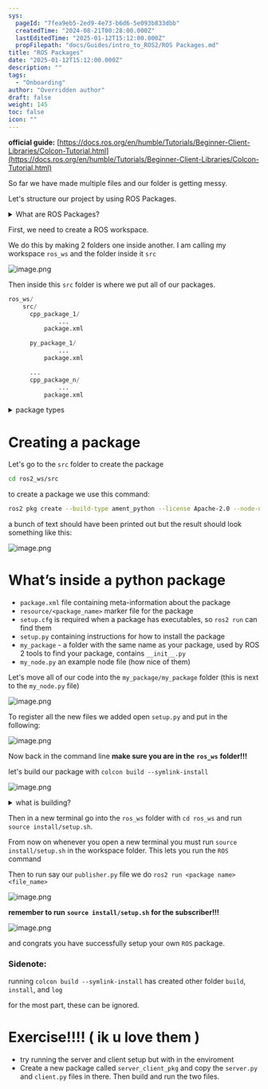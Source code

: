 ```yaml
---
sys:
  pageId: "7fea9eb5-2ed9-4e73-b6d6-5e093b833dbb"
  createdTime: "2024-08-21T00:28:00.000Z"
  lastEditedTime: "2025-01-12T15:12:00.000Z"
  propFilepath: "docs/Guides/intro_to_ROS2/ROS Packages.md"
title: "ROS Packages"
date: "2025-01-12T15:12:00.000Z"
description: ""
tags:
  - "Onboarding"
author: "Overridden author"
draft: false
weight: 145
toc: false
icon: ""
---
```


**official guide:** [https://docs.ros.org/en/humble/Tutorials/Beginner-Client-Libraries/Colcon-Tutorial.html](https://docs.ros.org/en/humble/Tutorials/Beginner-Client-Libraries/Colcon-Tutorial.html)

So far we have made multiple files and our folder is getting messy.

Let's structure our project by using ROS Packages.

<details>

<summary>What are ROS Packages?</summary>

ROS Packages are, as the name implies, packages of code that are highly sharable between ROS developers.

They consist of a folder, `package.xml` file, and source code

```python
      cpp_package_1/
		      ... imagine much code files here ..
          package.xml
```

</details>

First, we need to create a ROS workspace.

We do this by making 2 folders one inside another. I am calling my workspace `ros_ws` and the folder inside it `src`

![image.png](https://prod-files-secure.s3.us-west-2.amazonaws.com/d518164a-d88e-44d1-a4ee-3adb3bd8bce0/70706947-fd18-4537-a67b-e12946812d31/image.png?X-Amz-Algorithm=AWS4-HMAC-SHA256&X-Amz-Content-Sha256=UNSIGNED-PAYLOAD&X-Amz-Credential=ASIAZI2LB466SNUTSRNE%2F20250625%2Fus-west-2%2Fs3%2Faws4_request&X-Amz-Date=20250625T140950Z&X-Amz-Expires=3600&X-Amz-Security-Token=IQoJb3JpZ2luX2VjEE4aCXVzLXdlc3QtMiJHMEUCIQCfBUhe71unRa3WwVhNEuJ%2BmWUwqYV2uwq0XErGwT8h5QIgeNgJaxEEigxemqlgB5KcMtVH7xSeyOGbuormeHZWZJ4q%2FwMIRhAAGgw2Mzc0MjMxODM4MDUiDEFLQhMZHhXhNeCM8yrcA8dbb4Ey2lMkMF%2B1fF8%2BL%2B%2BvqHiavWlhf6M0Cv6qs9%2F3bmex2Hn6QgH%2BWRaElh4uyvwzKdTAHaDwFlZ3X%2FKmCkR9chGDwHVTXxcw6aPuaKF1q7UHJuWF28%2FMbqWU1RWscPUpIeRvZwlAn6gNed04wLVZ5so7b3x80aNHdEQy8gFTumYebGUI9o3DvgNDznhb%2BbKi9cGpzh4bJmXkdceqOBkMTFg%2BuWySAdIzhuLU4%2FvTVlgrtHQv2C4n9QSdEO0TViboNa%2Bu2eVGuHXehNwT6STSGXoL4hc%2BFZ9ftyrGK4BzO6n5F8n%2BSN2zUogdfda53ftbxrpg5Q7%2FXYQKRaCsClXNypxOFr4YY3HrUkzLhgdeBCKrj59nwPg3Nl6a7cznrwUx5XrLqRygk78gxQs04LPqeEZfKHeYfVYHX%2BAmUGZUnpTLYKa90Lb3ISe%2F%2B%2B4s47T1wb3RnBfGorOzwi2bO9UsGlV3oRk4M2I2tIiBdbtAkmogUdyOyrC5S3fPYpD%2Bs7TvZa3qjgos1OxU8wdiZotYTJ9%2BgzdLgligfXAuYTfjhkZaKpUogmNDRErfef8%2Boq8YeKeIx9EhF%2Bt3QVLPHOXE4qQLKGccU93eQWU8NsMzRu53uVjJzZoJQgTuMK%2Fv78IGOqUB9hFEMuYuQBPpRTXn%2Fzmldgal4WnqMFI60jw9th%2FV21%2B8H%2BO8%2BYWOOlpGWOHxiDn2r5bViaftRa8%2BmabOOCU7aEpiV%2Bdhb8%2BGa0RFBlgZWGJ66gnZqGeUu4X%2Fmo8X1LRcP8O5PBlKsm0vBAkCuAGPTKs5RAUkc1%2FzBPrZtVbB90o9%2B1DEY%2BAyF88Jd3PLtl8nu1iacmpi%2FO0y2TfjgXgvDioEd8Co&X-Amz-Signature=bb9df9aeb6ee64df5beb71a5ef6cf73e75b8468f8980eb933a9e3672a3dcb884&X-Amz-SignedHeaders=host&x-amz-checksum-mode=ENABLED&x-id=GetObject)

Then inside this `src` folder is where we put all of our packages.

```python
ros_ws/
    src/
      cpp_package_1/
		      ...
          package.xml

      py_package_1/
		      ...
          package.xml

      ...
      cpp_package_n/
		      ...
          package.xml

```

<details>

<summary>package types</summary>

packages can be either `C++` or python.

the intern file structure is different for each but for this guide we will stick to creating python packages

</details>

# Creating a package

Let's go to the `src` folder to create the package

```bash
cd ros2_ws/src
```

to create a package we use this command:

```bash
ros2 pkg create --build-type ament_python --license Apache-2.0 --node-name my_node my_package
```

a bunch of text should have been printed out but the result should look something like this:

![image.png](https://prod-files-secure.s3.us-west-2.amazonaws.com/d518164a-d88e-44d1-a4ee-3adb3bd8bce0/e6cf1e3f-8512-4a3e-b131-079f800bf3e8/image.png?X-Amz-Algorithm=AWS4-HMAC-SHA256&X-Amz-Content-Sha256=UNSIGNED-PAYLOAD&X-Amz-Credential=ASIAZI2LB466SNUTSRNE%2F20250625%2Fus-west-2%2Fs3%2Faws4_request&X-Amz-Date=20250625T140950Z&X-Amz-Expires=3600&X-Amz-Security-Token=IQoJb3JpZ2luX2VjEE4aCXVzLXdlc3QtMiJHMEUCIQCfBUhe71unRa3WwVhNEuJ%2BmWUwqYV2uwq0XErGwT8h5QIgeNgJaxEEigxemqlgB5KcMtVH7xSeyOGbuormeHZWZJ4q%2FwMIRhAAGgw2Mzc0MjMxODM4MDUiDEFLQhMZHhXhNeCM8yrcA8dbb4Ey2lMkMF%2B1fF8%2BL%2B%2BvqHiavWlhf6M0Cv6qs9%2F3bmex2Hn6QgH%2BWRaElh4uyvwzKdTAHaDwFlZ3X%2FKmCkR9chGDwHVTXxcw6aPuaKF1q7UHJuWF28%2FMbqWU1RWscPUpIeRvZwlAn6gNed04wLVZ5so7b3x80aNHdEQy8gFTumYebGUI9o3DvgNDznhb%2BbKi9cGpzh4bJmXkdceqOBkMTFg%2BuWySAdIzhuLU4%2FvTVlgrtHQv2C4n9QSdEO0TViboNa%2Bu2eVGuHXehNwT6STSGXoL4hc%2BFZ9ftyrGK4BzO6n5F8n%2BSN2zUogdfda53ftbxrpg5Q7%2FXYQKRaCsClXNypxOFr4YY3HrUkzLhgdeBCKrj59nwPg3Nl6a7cznrwUx5XrLqRygk78gxQs04LPqeEZfKHeYfVYHX%2BAmUGZUnpTLYKa90Lb3ISe%2F%2B%2B4s47T1wb3RnBfGorOzwi2bO9UsGlV3oRk4M2I2tIiBdbtAkmogUdyOyrC5S3fPYpD%2Bs7TvZa3qjgos1OxU8wdiZotYTJ9%2BgzdLgligfXAuYTfjhkZaKpUogmNDRErfef8%2Boq8YeKeIx9EhF%2Bt3QVLPHOXE4qQLKGccU93eQWU8NsMzRu53uVjJzZoJQgTuMK%2Fv78IGOqUB9hFEMuYuQBPpRTXn%2Fzmldgal4WnqMFI60jw9th%2FV21%2B8H%2BO8%2BYWOOlpGWOHxiDn2r5bViaftRa8%2BmabOOCU7aEpiV%2Bdhb8%2BGa0RFBlgZWGJ66gnZqGeUu4X%2Fmo8X1LRcP8O5PBlKsm0vBAkCuAGPTKs5RAUkc1%2FzBPrZtVbB90o9%2B1DEY%2BAyF88Jd3PLtl8nu1iacmpi%2FO0y2TfjgXgvDioEd8Co&X-Amz-Signature=f89e7a06e2a3a001649d666a5a19bfca8e0e0bfc48795c5adc1a170295dcc4f7&X-Amz-SignedHeaders=host&x-amz-checksum-mode=ENABLED&x-id=GetObject)

# What’s inside a python package

- `package.xml` file containing meta-information about the package
- `resource/<package_name>` marker file for the package
- `setup.cfg` is required when a package has executables, so `ros2 run` can find them
- `setup.py` containing instructions for how to install the package
- `my_package` - a folder with the same name as your package, used by ROS 2 tools to find your package, contains `__init__.py`
- `my_node.py` an example node file (how nice of them)

Let's move all of our code into the `my_package/my_package` folder (this is next to the `my_node.py` file)

![image.png](https://prod-files-secure.s3.us-west-2.amazonaws.com/d518164a-d88e-44d1-a4ee-3adb3bd8bce0/9ce58f11-0da9-4d3e-b86d-506a9685d378/image.png?X-Amz-Algorithm=AWS4-HMAC-SHA256&X-Amz-Content-Sha256=UNSIGNED-PAYLOAD&X-Amz-Credential=ASIAZI2LB466SNUTSRNE%2F20250625%2Fus-west-2%2Fs3%2Faws4_request&X-Amz-Date=20250625T140950Z&X-Amz-Expires=3600&X-Amz-Security-Token=IQoJb3JpZ2luX2VjEE4aCXVzLXdlc3QtMiJHMEUCIQCfBUhe71unRa3WwVhNEuJ%2BmWUwqYV2uwq0XErGwT8h5QIgeNgJaxEEigxemqlgB5KcMtVH7xSeyOGbuormeHZWZJ4q%2FwMIRhAAGgw2Mzc0MjMxODM4MDUiDEFLQhMZHhXhNeCM8yrcA8dbb4Ey2lMkMF%2B1fF8%2BL%2B%2BvqHiavWlhf6M0Cv6qs9%2F3bmex2Hn6QgH%2BWRaElh4uyvwzKdTAHaDwFlZ3X%2FKmCkR9chGDwHVTXxcw6aPuaKF1q7UHJuWF28%2FMbqWU1RWscPUpIeRvZwlAn6gNed04wLVZ5so7b3x80aNHdEQy8gFTumYebGUI9o3DvgNDznhb%2BbKi9cGpzh4bJmXkdceqOBkMTFg%2BuWySAdIzhuLU4%2FvTVlgrtHQv2C4n9QSdEO0TViboNa%2Bu2eVGuHXehNwT6STSGXoL4hc%2BFZ9ftyrGK4BzO6n5F8n%2BSN2zUogdfda53ftbxrpg5Q7%2FXYQKRaCsClXNypxOFr4YY3HrUkzLhgdeBCKrj59nwPg3Nl6a7cznrwUx5XrLqRygk78gxQs04LPqeEZfKHeYfVYHX%2BAmUGZUnpTLYKa90Lb3ISe%2F%2B%2B4s47T1wb3RnBfGorOzwi2bO9UsGlV3oRk4M2I2tIiBdbtAkmogUdyOyrC5S3fPYpD%2Bs7TvZa3qjgos1OxU8wdiZotYTJ9%2BgzdLgligfXAuYTfjhkZaKpUogmNDRErfef8%2Boq8YeKeIx9EhF%2Bt3QVLPHOXE4qQLKGccU93eQWU8NsMzRu53uVjJzZoJQgTuMK%2Fv78IGOqUB9hFEMuYuQBPpRTXn%2Fzmldgal4WnqMFI60jw9th%2FV21%2B8H%2BO8%2BYWOOlpGWOHxiDn2r5bViaftRa8%2BmabOOCU7aEpiV%2Bdhb8%2BGa0RFBlgZWGJ66gnZqGeUu4X%2Fmo8X1LRcP8O5PBlKsm0vBAkCuAGPTKs5RAUkc1%2FzBPrZtVbB90o9%2B1DEY%2BAyF88Jd3PLtl8nu1iacmpi%2FO0y2TfjgXgvDioEd8Co&X-Amz-Signature=0cbaa045172a418e2a1031bd3b6f49aeb2375afde37ba754bf2cabc38b164540&X-Amz-SignedHeaders=host&x-amz-checksum-mode=ENABLED&x-id=GetObject)

To register all the new files we added open `setup.py` and put in the following:

![image.png](https://prod-files-secure.s3.us-west-2.amazonaws.com/d518164a-d88e-44d1-a4ee-3adb3bd8bce0/1cd7c262-4cae-4496-9d75-c178537d24a2/image.png?X-Amz-Algorithm=AWS4-HMAC-SHA256&X-Amz-Content-Sha256=UNSIGNED-PAYLOAD&X-Amz-Credential=ASIAZI2LB466SNUTSRNE%2F20250625%2Fus-west-2%2Fs3%2Faws4_request&X-Amz-Date=20250625T140950Z&X-Amz-Expires=3600&X-Amz-Security-Token=IQoJb3JpZ2luX2VjEE4aCXVzLXdlc3QtMiJHMEUCIQCfBUhe71unRa3WwVhNEuJ%2BmWUwqYV2uwq0XErGwT8h5QIgeNgJaxEEigxemqlgB5KcMtVH7xSeyOGbuormeHZWZJ4q%2FwMIRhAAGgw2Mzc0MjMxODM4MDUiDEFLQhMZHhXhNeCM8yrcA8dbb4Ey2lMkMF%2B1fF8%2BL%2B%2BvqHiavWlhf6M0Cv6qs9%2F3bmex2Hn6QgH%2BWRaElh4uyvwzKdTAHaDwFlZ3X%2FKmCkR9chGDwHVTXxcw6aPuaKF1q7UHJuWF28%2FMbqWU1RWscPUpIeRvZwlAn6gNed04wLVZ5so7b3x80aNHdEQy8gFTumYebGUI9o3DvgNDznhb%2BbKi9cGpzh4bJmXkdceqOBkMTFg%2BuWySAdIzhuLU4%2FvTVlgrtHQv2C4n9QSdEO0TViboNa%2Bu2eVGuHXehNwT6STSGXoL4hc%2BFZ9ftyrGK4BzO6n5F8n%2BSN2zUogdfda53ftbxrpg5Q7%2FXYQKRaCsClXNypxOFr4YY3HrUkzLhgdeBCKrj59nwPg3Nl6a7cznrwUx5XrLqRygk78gxQs04LPqeEZfKHeYfVYHX%2BAmUGZUnpTLYKa90Lb3ISe%2F%2B%2B4s47T1wb3RnBfGorOzwi2bO9UsGlV3oRk4M2I2tIiBdbtAkmogUdyOyrC5S3fPYpD%2Bs7TvZa3qjgos1OxU8wdiZotYTJ9%2BgzdLgligfXAuYTfjhkZaKpUogmNDRErfef8%2Boq8YeKeIx9EhF%2Bt3QVLPHOXE4qQLKGccU93eQWU8NsMzRu53uVjJzZoJQgTuMK%2Fv78IGOqUB9hFEMuYuQBPpRTXn%2Fzmldgal4WnqMFI60jw9th%2FV21%2B8H%2BO8%2BYWOOlpGWOHxiDn2r5bViaftRa8%2BmabOOCU7aEpiV%2Bdhb8%2BGa0RFBlgZWGJ66gnZqGeUu4X%2Fmo8X1LRcP8O5PBlKsm0vBAkCuAGPTKs5RAUkc1%2FzBPrZtVbB90o9%2B1DEY%2BAyF88Jd3PLtl8nu1iacmpi%2FO0y2TfjgXgvDioEd8Co&X-Amz-Signature=4fd5082e8ae7246849d9a835df5a9c47ff41bbffd02a8ce1b078831fd49d54d3&X-Amz-SignedHeaders=host&x-amz-checksum-mode=ENABLED&x-id=GetObject)

Now back in the command line **make sure you are in the** **`ros_ws`** **folder!!!**

let's build our package with `colcon build --symlink-install`

![image.png](https://prod-files-secure.s3.us-west-2.amazonaws.com/d518164a-d88e-44d1-a4ee-3adb3bd8bce0/2f2a0d27-b173-48fd-b189-5f5c0ce65619/image.png?X-Amz-Algorithm=AWS4-HMAC-SHA256&X-Amz-Content-Sha256=UNSIGNED-PAYLOAD&X-Amz-Credential=ASIAZI2LB466SNUTSRNE%2F20250625%2Fus-west-2%2Fs3%2Faws4_request&X-Amz-Date=20250625T140950Z&X-Amz-Expires=3600&X-Amz-Security-Token=IQoJb3JpZ2luX2VjEE4aCXVzLXdlc3QtMiJHMEUCIQCfBUhe71unRa3WwVhNEuJ%2BmWUwqYV2uwq0XErGwT8h5QIgeNgJaxEEigxemqlgB5KcMtVH7xSeyOGbuormeHZWZJ4q%2FwMIRhAAGgw2Mzc0MjMxODM4MDUiDEFLQhMZHhXhNeCM8yrcA8dbb4Ey2lMkMF%2B1fF8%2BL%2B%2BvqHiavWlhf6M0Cv6qs9%2F3bmex2Hn6QgH%2BWRaElh4uyvwzKdTAHaDwFlZ3X%2FKmCkR9chGDwHVTXxcw6aPuaKF1q7UHJuWF28%2FMbqWU1RWscPUpIeRvZwlAn6gNed04wLVZ5so7b3x80aNHdEQy8gFTumYebGUI9o3DvgNDznhb%2BbKi9cGpzh4bJmXkdceqOBkMTFg%2BuWySAdIzhuLU4%2FvTVlgrtHQv2C4n9QSdEO0TViboNa%2Bu2eVGuHXehNwT6STSGXoL4hc%2BFZ9ftyrGK4BzO6n5F8n%2BSN2zUogdfda53ftbxrpg5Q7%2FXYQKRaCsClXNypxOFr4YY3HrUkzLhgdeBCKrj59nwPg3Nl6a7cznrwUx5XrLqRygk78gxQs04LPqeEZfKHeYfVYHX%2BAmUGZUnpTLYKa90Lb3ISe%2F%2B%2B4s47T1wb3RnBfGorOzwi2bO9UsGlV3oRk4M2I2tIiBdbtAkmogUdyOyrC5S3fPYpD%2Bs7TvZa3qjgos1OxU8wdiZotYTJ9%2BgzdLgligfXAuYTfjhkZaKpUogmNDRErfef8%2Boq8YeKeIx9EhF%2Bt3QVLPHOXE4qQLKGccU93eQWU8NsMzRu53uVjJzZoJQgTuMK%2Fv78IGOqUB9hFEMuYuQBPpRTXn%2Fzmldgal4WnqMFI60jw9th%2FV21%2B8H%2BO8%2BYWOOlpGWOHxiDn2r5bViaftRa8%2BmabOOCU7aEpiV%2Bdhb8%2BGa0RFBlgZWGJ66gnZqGeUu4X%2Fmo8X1LRcP8O5PBlKsm0vBAkCuAGPTKs5RAUkc1%2FzBPrZtVbB90o9%2B1DEY%2BAyF88Jd3PLtl8nu1iacmpi%2FO0y2TfjgXgvDioEd8Co&X-Amz-Signature=72e1c1d17d4c6e01b54895925ab8b02ffc7d9c1afd65c0d2007de51ba0135c9e&X-Amz-SignedHeaders=host&x-amz-checksum-mode=ENABLED&x-id=GetObject)

<details>

<summary>what is building?</summary>

if you are a CS major at Rose-Hulman you will learn the answer to this in CSSE132

but TLDR; is it combines all the code files into one program that can be run easily 

</details>

Then in a new terminal go into the `ros_ws` folder with `cd ros_ws` and run `source install/setup.sh`. 

From now on whenever you open a new terminal you must run `source install/setup.sh` in the workspace folder. This lets you run the `ROS` command

Then to run say our `publisher.py` file we do `ros2 run <package name> <file_name>`

![image.png](https://prod-files-secure.s3.us-west-2.amazonaws.com/d518164a-d88e-44d1-a4ee-3adb3bd8bce0/4f4b1219-3a44-4632-aa0a-ce3471699f59/image.png?X-Amz-Algorithm=AWS4-HMAC-SHA256&X-Amz-Content-Sha256=UNSIGNED-PAYLOAD&X-Amz-Credential=ASIAZI2LB466SNUTSRNE%2F20250625%2Fus-west-2%2Fs3%2Faws4_request&X-Amz-Date=20250625T140950Z&X-Amz-Expires=3600&X-Amz-Security-Token=IQoJb3JpZ2luX2VjEE4aCXVzLXdlc3QtMiJHMEUCIQCfBUhe71unRa3WwVhNEuJ%2BmWUwqYV2uwq0XErGwT8h5QIgeNgJaxEEigxemqlgB5KcMtVH7xSeyOGbuormeHZWZJ4q%2FwMIRhAAGgw2Mzc0MjMxODM4MDUiDEFLQhMZHhXhNeCM8yrcA8dbb4Ey2lMkMF%2B1fF8%2BL%2B%2BvqHiavWlhf6M0Cv6qs9%2F3bmex2Hn6QgH%2BWRaElh4uyvwzKdTAHaDwFlZ3X%2FKmCkR9chGDwHVTXxcw6aPuaKF1q7UHJuWF28%2FMbqWU1RWscPUpIeRvZwlAn6gNed04wLVZ5so7b3x80aNHdEQy8gFTumYebGUI9o3DvgNDznhb%2BbKi9cGpzh4bJmXkdceqOBkMTFg%2BuWySAdIzhuLU4%2FvTVlgrtHQv2C4n9QSdEO0TViboNa%2Bu2eVGuHXehNwT6STSGXoL4hc%2BFZ9ftyrGK4BzO6n5F8n%2BSN2zUogdfda53ftbxrpg5Q7%2FXYQKRaCsClXNypxOFr4YY3HrUkzLhgdeBCKrj59nwPg3Nl6a7cznrwUx5XrLqRygk78gxQs04LPqeEZfKHeYfVYHX%2BAmUGZUnpTLYKa90Lb3ISe%2F%2B%2B4s47T1wb3RnBfGorOzwi2bO9UsGlV3oRk4M2I2tIiBdbtAkmogUdyOyrC5S3fPYpD%2Bs7TvZa3qjgos1OxU8wdiZotYTJ9%2BgzdLgligfXAuYTfjhkZaKpUogmNDRErfef8%2Boq8YeKeIx9EhF%2Bt3QVLPHOXE4qQLKGccU93eQWU8NsMzRu53uVjJzZoJQgTuMK%2Fv78IGOqUB9hFEMuYuQBPpRTXn%2Fzmldgal4WnqMFI60jw9th%2FV21%2B8H%2BO8%2BYWOOlpGWOHxiDn2r5bViaftRa8%2BmabOOCU7aEpiV%2Bdhb8%2BGa0RFBlgZWGJ66gnZqGeUu4X%2Fmo8X1LRcP8O5PBlKsm0vBAkCuAGPTKs5RAUkc1%2FzBPrZtVbB90o9%2B1DEY%2BAyF88Jd3PLtl8nu1iacmpi%2FO0y2TfjgXgvDioEd8Co&X-Amz-Signature=9de5f22c64821988485e5730ea8800d3a1193abf2b0dee944cb4c3cb6804cbae&X-Amz-SignedHeaders=host&x-amz-checksum-mode=ENABLED&x-id=GetObject)

**remember to run** **`source install/setup.sh`** **for the subscriber!!!**

![image.png](https://prod-files-secure.s3.us-west-2.amazonaws.com/d518164a-d88e-44d1-a4ee-3adb3bd8bce0/02121119-dad4-49ec-8356-c956108b4243/image.png?X-Amz-Algorithm=AWS4-HMAC-SHA256&X-Amz-Content-Sha256=UNSIGNED-PAYLOAD&X-Amz-Credential=ASIAZI2LB466SNUTSRNE%2F20250625%2Fus-west-2%2Fs3%2Faws4_request&X-Amz-Date=20250625T140950Z&X-Amz-Expires=3600&X-Amz-Security-Token=IQoJb3JpZ2luX2VjEE4aCXVzLXdlc3QtMiJHMEUCIQCfBUhe71unRa3WwVhNEuJ%2BmWUwqYV2uwq0XErGwT8h5QIgeNgJaxEEigxemqlgB5KcMtVH7xSeyOGbuormeHZWZJ4q%2FwMIRhAAGgw2Mzc0MjMxODM4MDUiDEFLQhMZHhXhNeCM8yrcA8dbb4Ey2lMkMF%2B1fF8%2BL%2B%2BvqHiavWlhf6M0Cv6qs9%2F3bmex2Hn6QgH%2BWRaElh4uyvwzKdTAHaDwFlZ3X%2FKmCkR9chGDwHVTXxcw6aPuaKF1q7UHJuWF28%2FMbqWU1RWscPUpIeRvZwlAn6gNed04wLVZ5so7b3x80aNHdEQy8gFTumYebGUI9o3DvgNDznhb%2BbKi9cGpzh4bJmXkdceqOBkMTFg%2BuWySAdIzhuLU4%2FvTVlgrtHQv2C4n9QSdEO0TViboNa%2Bu2eVGuHXehNwT6STSGXoL4hc%2BFZ9ftyrGK4BzO6n5F8n%2BSN2zUogdfda53ftbxrpg5Q7%2FXYQKRaCsClXNypxOFr4YY3HrUkzLhgdeBCKrj59nwPg3Nl6a7cznrwUx5XrLqRygk78gxQs04LPqeEZfKHeYfVYHX%2BAmUGZUnpTLYKa90Lb3ISe%2F%2B%2B4s47T1wb3RnBfGorOzwi2bO9UsGlV3oRk4M2I2tIiBdbtAkmogUdyOyrC5S3fPYpD%2Bs7TvZa3qjgos1OxU8wdiZotYTJ9%2BgzdLgligfXAuYTfjhkZaKpUogmNDRErfef8%2Boq8YeKeIx9EhF%2Bt3QVLPHOXE4qQLKGccU93eQWU8NsMzRu53uVjJzZoJQgTuMK%2Fv78IGOqUB9hFEMuYuQBPpRTXn%2Fzmldgal4WnqMFI60jw9th%2FV21%2B8H%2BO8%2BYWOOlpGWOHxiDn2r5bViaftRa8%2BmabOOCU7aEpiV%2Bdhb8%2BGa0RFBlgZWGJ66gnZqGeUu4X%2Fmo8X1LRcP8O5PBlKsm0vBAkCuAGPTKs5RAUkc1%2FzBPrZtVbB90o9%2B1DEY%2BAyF88Jd3PLtl8nu1iacmpi%2FO0y2TfjgXgvDioEd8Co&X-Amz-Signature=cfeb79d24b9194e08ab9f9fd5c76f8fffeb79d606cba00caec9c4e89f1fb4fc3&X-Amz-SignedHeaders=host&x-amz-checksum-mode=ENABLED&x-id=GetObject)

and congrats you have successfully setup your own `ROS` package.

### Sidenote:

running `colcon build --symlink-install` has created other folder `build`, `install`, and `log`

for the most part, these can be ignored.

# Exercise!!!! ( ik u love them )

- try running the server and client setup but with in the enviroment
- Create a new package called `server_client_pkg` and copy the `server.py` and `client.py` files in there. Then build and run the two files.
